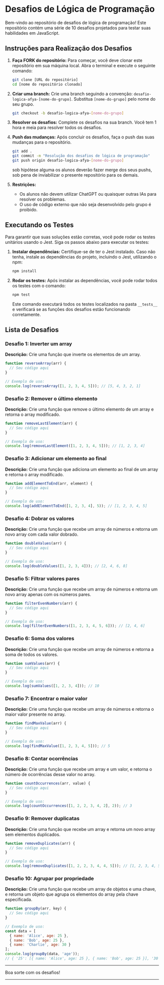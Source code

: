 # Desafios de Lógica de Programação

Bem-vindo ao repositório de desafios de lógica de programação! Este repositório contém uma série de 10 desafios projetados para testar suas habilidades em JavaScript. 

## Instruções para Realização dos Desafios

1. **Faça FORK do repositório:**
   Para começar, você deve clonar este repositório em sua máquina local. Abra o terminal e execute o seguinte comando:

   ```bash
   git clone [URL do repositório]
   cd [nome do repositório clonado]
   ```

2. **Criar uma branch:**
   Crie uma branch seguindo a convenção: `desafio-logica-afya-[nome-do-grupo]`. Substitua `[nome-do-grupo]` pelo nome do seu grupo.

   ```bash
   git checkout -b desafio-logica-afya-[nome-do-grupo]
   ```

3. **Resolver os desafios:**
   Complete os desafios na sua branch. Você tem 1 hora e meia para resolver todos os desafios.

4. **Push das mudanças:**
   Após concluir os desafios, faça o push das suas mudanças para o repositório.

   ```bash
   git add .
   git commit -m "Resolução dos desafios de lógica de programação"
   git push origin desafio-logica-afya-[nome-do-grupo]
   ```

   sob hipótese alguma os alunos deverão fazer merge dos seus pushs, sob pena de 
   inviabilizar o presente repositório para os demais.

5. **Restrições:**
   - Os alunos não devem utilizar ChatGPT ou quaisquer outras IAs para resolver os problemas.
   - O uso de código externo que não seja desenvolvido pelo grupo é proibido.

## Executando os Testes

Para garantir que suas soluções estão corretas, você pode rodar os testes unitários usando o Jest. Siga os passos abaixo para executar os testes:

1. **Instalar dependências:**
   Certifique-se de ter o Jest instalado. Caso não tenha, instale as dependências do projeto, incluindo o Jest, utilizando o npm:

   ```bash
   npm install
   ```

2. **Rodar os testes:**
   Após instalar as dependências, você pode rodar todos os testes com o comando:

   ```bash
   npm test
   ```

   Este comando executará todos os testes localizados na pasta `__tests__` e verificará se as funções dos desafios estão funcionando corretamente.

## Lista de Desafios

### Desafio 1: Inverter um array
**Descrição:** Crie uma função que inverte os elementos de um array.

```javascript
function reverseArray(arr) {
  // Seu código aqui
}

// Exemplo de uso:
console.log(reverseArray([1, 2, 3, 4, 5])); // [5, 4, 3, 2, 1]
```

### Desafio 2: Remover o último elemento
**Descrição:** Crie uma função que remove o último elemento de um array e retorna o array modificado.

```javascript
function removeLastElement(arr) {
  // Seu código aqui
}

// Exemplo de uso:
console.log(removeLastElement([1, 2, 3, 4, 5])); // [1, 2, 3, 4]
```

### Desafio 3: Adicionar um elemento ao final
**Descrição:** Crie uma função que adiciona um elemento ao final de um array e retorna o array modificado.

```javascript
function addElementToEnd(arr, element) {
  // Seu código aqui
}

// Exemplo de uso:
console.log(addElementToEnd([1, 2, 3, 4], 5)); // [1, 2, 3, 4, 5]
```

### Desafio 4: Dobrar os valores
**Descrição:** Crie uma função que recebe um array de números e retorna um novo array com cada valor dobrado.

```javascript
function doubleValues(arr) {
  // Seu código aqui
}

// Exemplo de uso:
console.log(doubleValues([1, 2, 3, 4])); // [2, 4, 6, 8]
```

### Desafio 5: Filtrar valores pares
**Descrição:** Crie uma função que recebe um array de números e retorna um novo array apenas com os números pares.

```javascript
function filterEvenNumbers(arr) {
  // Seu código aqui
}

// Exemplo de uso:
console.log(filterEvenNumbers([1, 2, 3, 4, 5, 6])); // [2, 4, 6]
```

### Desafio 6: Soma dos valores
**Descrição:** Crie uma função que recebe um array de números e retorna a soma de todos os valores.

```javascript
function sumValues(arr) {
  // Seu código aqui
}

// Exemplo de uso:
console.log(sumValues([1, 2, 3, 4])); // 10
```

### Desafio 7: Encontrar o maior valor
**Descrição:** Crie uma função que recebe um array de números e retorna o maior valor presente no array.

```javascript
function findMaxValue(arr) {
  // Seu código aqui
}

// Exemplo de uso:
console.log(findMaxValue([1, 2, 3, 4, 5])); // 5
```

### Desafio 8: Contar ocorrências
**Descrição:** Crie uma função que recebe um array e um valor, e retorna o número de ocorrências desse valor no array.

```javascript
function countOccurrences(arr, value) {
  // Seu código aqui
}

// Exemplo de uso:
console.log(countOccurrences([1, 2, 2, 3, 4, 2], 2)); // 3
```

### Desafio 9: Remover duplicatas
**Descrição:** Crie uma função que recebe um array e retorna um novo array sem elementos duplicados.

```javascript
function removeDuplicates(arr) {
  // Seu código aqui
}

// Exemplo de uso:
console.log(removeDuplicates([1, 2, 2, 3, 4, 4, 5])); // [1, 2, 3, 4, 5]
```

### Desafio 10: Agrupar por propriedade
**Descrição:** Crie uma função que recebe um array de objetos e uma chave, e retorna um objeto que agrupa os elementos do array pela chave especificada.

```javascript
function groupBy(arr, key) {
  // Seu código aqui
}

// Exemplo de uso:
const data = [
  { name: 'Alice', age: 25 },
  { name: 'Bob', age: 25 },
  { name: 'Charlie', age: 30 }
];
console.log(groupBy(data, 'age'));
// { '25': [{ name: 'Alice', age: 25 }, { name: 'Bob', age: 25 }], '30': [{ name: 'Charlie', age: 30 }] }
```

---

Boa sorte com os desafios!

---
